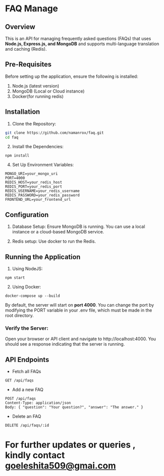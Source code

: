 # FAQ Manage 

## Overview

This is an API for managing frequently asked questions (FAQs) that uses **Node.js, Express.js, and MongoDB** and supports multi-language translation and caching (Redis).

## Pre-Requisites

Before setting up the application, ensure the following is installed:

1. Node.js (latest version)
2. MongoDB (Local or Cloud instance)
3. Docker(for running redis)

## Installation

1. Clone the Repository:

```bash
git clone https://github.com/namanrox/faq.git
cd faq
```

2. Install the Dependencies:
```
npm install
```

4. Set Up Environment Variables:
```
MONGO_URI=your_mongo_uri
PORT=4000
REDIS_HOST=your_redis_host
REDIS_PORT=your_redis_port
REDIS_USERNAME=your_redis_username
REDIS_PASSWORD=your_redis_password
FRONTEND_URL=your_frontend_url
```

## Configuration
1. Database Setup: Ensure MongoDB is running. You can use a local instance or a cloud-based MongoDB service.

2. Redis setup: Use docker to run the Redis.

## Running the Application
1. Using NodeJS:
```
npm start
```
2. Using Docker:
```
docker-compose up --build
```
By default, the server will start on **port 4000**. You can change the port by modifying the PORT variable in your .env file, which must be made in the root directory.

### Verify the Server:
Open your browser or API client and navigate to http://localhost:4000. You should see a response indicating that the server is running.

## API Endpoints

- Fetch all FAQs
```
GET /api/faqs
```

- Add a new FAQ
```
POST /api/faqs
Content-Type: application/json
Body: { "question": "Your question?", "answer": "The answer." }
```

- Delete an FAQ
```
DELETE /api/faqs/:id
```
# For further updates or queries , kindly contact goeleshita509@gmai.com 
